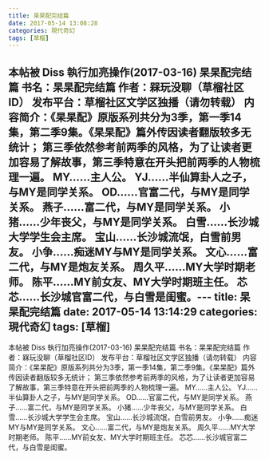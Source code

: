```yaml
---
title: 杲杲配完结篇
date: 2017-05-14 13:08:28
categories: 現代奇幻
tags: [草榴]
---
```

本帖被 Diss 執行加亮操作(2017-03-16)
杲杲配完结篇
书名：杲杲配完结篇
作者：槑玩没聊（草榴社区ID）
发布平台：草榴社区文学区独播（请勿转载）
内容简介：《杲杲配》原版系列共分为3季，第一季14集，第二季9集。《杲杲配》篇外传因读者翻版较多无统计；
第三季依然参考前两季的风格，为了让读者更加容易了解故事，第三季特意在开头把前两季的人物梳理一遍。
MY……主人公。
YJ……半仙算卦人之子，与MY是同学关系。
OD……官富二代，与MY是同学关系。
燕子……富二代，与MY是同学关系。
小猪……少年丧父，与MY是同学关系。
白雪……长沙城大学学生会主席。
宝山……长沙城流氓，白雪前男友。
小争……痴迷MY与MY是同学关系。
文心……富二代，与MY是炮友关系。
周久平……MY大学时期老师。
陈平……MY前女友、MY大学时期班主任。
芯芯……长沙城官富二代，与白雪是闺蜜。---
title: 杲杲配完结篇
date: 2017-05-14 13:14:29
categories: 現代奇幻
tags: [草榴]
---
本帖被 Diss 執行加亮操作(2017-03-16)
杲杲配完结篇
书名：杲杲配完结篇
作者：槑玩没聊（草榴社区ID）
发布平台：草榴社区文学区独播（请勿转载）
内容简介：《杲杲配》原版系列共分为3季，第一季14集，第二季9集。《杲杲配》篇外传因读者翻版较多无统计；
第三季依然参考前两季的风格，为了让读者更加容易了解故事，第三季特意在开头把前两季的人物梳理一遍。
MY……主人公。
YJ……半仙算卦人之子，与MY是同学关系。
OD……官富二代，与MY是同学关系。
燕子……富二代，与MY是同学关系。
小猪……少年丧父，与MY是同学关系。
白雪……长沙城大学学生会主席。
宝山……长沙城流氓，白雪前男友。
小争……痴迷MY与MY是同学关系。
文心……富二代，与MY是炮友关系。
周久平……MY大学时期老师。
陈平……MY前女友、MY大学时期班主任。
芯芯……长沙城官富二代，与白雪是闺蜜。